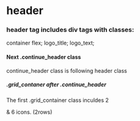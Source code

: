 # header
### header tag includes div tags with classes:
container flex;
logo_title;
logo_text;
#### Next .continue_header class 
continue_header class is following header class
##### .grid_contaner after .continue_header
The first .grid_container class inculdes 2 <p></p>& 6 icons. (2rows)     
